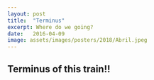 ```yaml
---
layout: post
title:  "Terminus"
excerpt: Where do we going?
date:   2016-04-09
image: assets/images/posters/2018/Abril.jpeg
---
```


## Terminus of this train!!

 